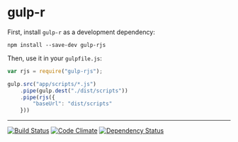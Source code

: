 # gulp-r

First, install `gulp-r` as a development dependency:

```shell
npm install --save-dev gulp-rjs
```

Then, use it in your `gulpfile.js`:

```javascript
var rjs = require("gulp-rjs");

gulp.src("app/scripts/*.js")
    .pipe(gulp.dest("./dist/scripts"))
    .pipe(rjs({
        "baseUrl": "dist/scripts"
    }))
```

---

[![Build Status](https://travis-ci.org/polacks/gulp-r.svg?branch=master)](https://travis-ci.org/polacks/gulp-r)
[![Code Climate](https://codeclimate.com/github/polacks/gulp-r.png)](https://codeclimate.com/github/polacks/gulp-r)
[![Dependency Status](https://david-dm.org/polacks/gulp-r.svg)](https://david-dm.org/polacks/gulp-r)
